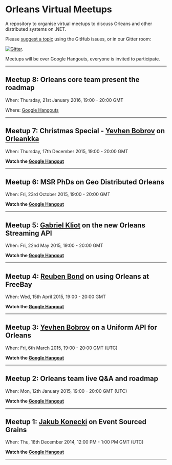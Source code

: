 # Orleans Virtual Meetups

A repository to organise virtual meetups to discuss Orleans and other distributed systems on .NET.

Please [suggest a topic](https://github.com/OrleansContrib/meetups/issues/1) using the GitHub issues, or in our Gitter room:

[![Gitter](https://badges.gitter.im/Join%20Chat.svg)](https://gitter.im/dotnet/orleans?utm_source=badge&utm_medium=badge&utm_campaign=pr-badge).

Meetups will be over Google Hangouts, everyone is invited to participate.

---

## Meetup 8: Orleans core team present the roadmap

When: Thursday, 21st January 2016, 19:00 - 20:00 GMT

Where: [Google Hangouts](https://plus.google.com/u/0/events/cdjfo4lb86ong99re802e5mfso8)

---

## Meetup 7: Christmas Special - [Yevhen Bobrov](https://github.com/yevhen) on [Orleankka](https://github.com/yevhen/Orleankka)

When: Thursday, 17th December 2015, 19:00 - 20:00 GMT

__Watch the [Google Hangout](https://www.youtube.com/watch?v=FKL-PS8Q9ac)__

---

## Meetup 6: MSR PhDs on Geo Distributed Orleans

When: Fri, 23rd October 2015, 19:00 - 20:00 GMT

__Watch the [Google Hangout](https://www.youtube.com/watch?v=fOl8ophHtug)__

---

## Meetup 5: [Gabriel Kliot](https://github.com/gabikliot) on the new Orleans Streaming API

When: Fri, 22nd May 2015, 19:00 - 20:00 GMT

__Watch the [Google Hangout](https://www.youtube.com/watch?v=eSepBlfY554)__

---

## Meetup 4: [Reuben Bond](https://github.com/ReubenBond) on using Orleans at FreeBay

When: Wed, 15th April 2015, 19:00 - 20:00 GMT

__Watch the [Google Hangout](https://www.youtube.com/watch?v=56Xz68lTB9c)__

---

## Meetup 3: [Yevhen Bobrov](https://github.com/yevhen) on a Uniform API for Orleans

When: Fri, 6th March 2015, 19:00 - 20:00 GMT (UTC)

__Watch the [Google Hangout](https://www.youtube.com/watch?v=07Up88bpl20)__

---

## Meetup 2: Orleans team live Q&A and roadmap

When: Mon, 12th January 2015, 19:00 - 20:00 GMT (UTC)

__Watch the [Google Hangout](https://www.youtube.com/watch?v=D4kJKSFfNjI)__

---

## Meetup 1: [Jakub Konecki](https://github.com/jkonecki) on Event Sourced Grains

When: Thu, 18th December 2014, 12:00 PM - 1:00 PM GMT (UTC)

__Watch the [Google Hangout](http://www.youtube.com/watch?v=6COQ8XzloPg)__

---
